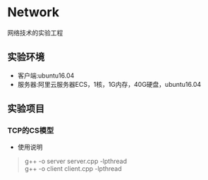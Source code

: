 # Network
网络技术的实验工程
## 实验环境  
* 客户端:ubuntu16.04 
* 服务器:阿里云服务器ECS，1核，1G内存，40G硬盘，ubuntu16.04 
## 实验项目 
### TCP的CS模型 
* 使用说明 
> g++ -o server server.cpp -lpthread   
> g++ -o client client.cpp -lpthread


